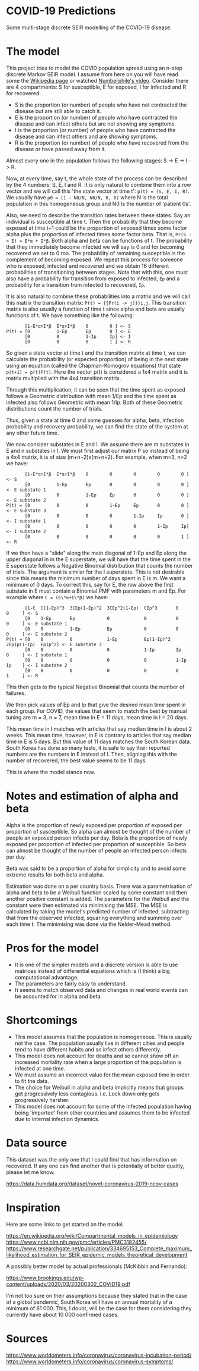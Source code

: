 # COVID-19 Predictions

Some multi-stage discrete SEIR modelling of the COVID-19 disease.

# The model

This project tries to model the COVID population spread using an n-step discrete Markov SEIR model.
I assume from here on you will have read some the [Wikipedia page](https://en.wikipedia.org/wiki/Compartmental_models_in_epidemiology) or watched [Numberphile's video](https://www.youtube.com/watch?v=k6nLfCbAzgo).
Consider there are 4 compartments: S for susceptible, E for exposed, I for infected and R for recovered.

- S is the proportion (or number) of people who have not contracted the disease but are still able to catch it.
- E is the proportion (or number) of people who have contracted the disease and can infect others but are not showing any symptoms.
- I is the proportion (or number) of people who have contracted the disease and can infect others and are showing symptoms.
- R is the proportion (or number) of people who have recovered from the disease or have passed away from it.

Almost every one in the population follows the following stages: S -> E -> I -> R.


Now, at every time, say t, the whole state of the process can be described by the 4 numbers: S, E, I and R.
It is only natural to combine them into a row vector and we will call this 'the state vector at time t': 
```p(t) = (S, E, I, R)```.
We usually have ```p0 = (1 - N0/N, N0/N, 0, 0)``` where N is the total population in this homogeneous group and N0 is 
the number of 'patient 0s'.


Also, we need to describe the transition rates between these states.
Say an individual is susceptible at time t. Then the probability that they become exposed at time t+1 could be the 
proportion of exposed times some factor alpha plus the proportion of infected times some factor beta.
That is,  ```Pr(S -> E) = E*α + I*β```.
Both alpha and beta can be functions of t. The probability that they immediately become infected we will say is 0 and 
for becoming recovered we set to 0 too. The probability of remaining susceptible is the complement of becoming exposed. 
We repeat this process for someone who is exposed, infected and recovered and we obtain 16 different probabilities 
of transitioning between stages. Note that with this, one must also have a probability for transition from exposed 
to infected, ```Ep``` and a probability for a transition from infected to recovered, ```Ip```. 

It is also natural to combine these probabilities into a matrix and we will call this matrix the transition matrix: 
```P(t) = {{Pr(i -> j)}}i,j```.
This transition matrix is also usually a function of time t since alpha and beta are usually functions of t. We have 
something like the following:
```
       [1-E*α+I*β  E*α+I*β    0        0 ] <- S
P(t) = [0          1-Ep       Ep       0 ] <- E
       [0          0          1-Ip     Ip] <- I
       [0          0          0        1 ] <- R
```

So given a state vector at time t and the transition matrix at time t, we can calculate the probability (or expected 
proportion) of being in the next state using an equation (called the Chapman-Komogrov equations) that state 
```p(t+1) = p(t)P(t)```. Here the vector p(t) is considered a 1x4 matrix and it is matrix multiplied with the 
4x4 transition matrix. 

Through this multiplication, it can be seen that the time spent as exposed follows a Geometric distribution with 
mean 1/Ep and the time spent as infected also follows Geometric with mean 1/Ip. Both of these Geometric distributions count the 
number of trials.

Thus, given a state at time 0 and some guesses for alpha, beta, infection probability and recovery probability, 
we can find the state of the system at any other future time.

We now consider substates in E and I. We assume there are m substates in E and n substates in I. We must first 
adjust our matrix P so instead of being a 4x4 matrix, it is of size (m+n+2)x(m+n+2). For example, when m=3, n=2 we have:
```
       [1-E*α+I*β  E*α+I*β    0        0        0        0        0 ] <- S
       [0          1-Ep       Ep       0        0        0        0 ] <- E substate 1
       [0          0          1-Ep     Ep       0        0        0 ] <- E substate 2
P(t) = [0          0          0        1-Ep     Ep       0        0 ] <- E substate 3
       [0          0          0        0        1-Ip     Ip       0 ] <- I substate 1
       [0          0          0        0        0        1-Ip     Ip] <- I substate 2
       [0          0          0        0        0        0        1 ] <- R
```

If we then have a "slide" along the main diagonal of 1-Ep and Ep along the upper diagonal in in the E superstate, 
we will have that the time spent in the E superstate follows a Negative Binomial distribution that counts 
the number of trials. The argument is similar for the I superstate. This is not desirable since this means the 
minimum number of days spent in E is m. We want a minimum of 0 days. To correct this, say for E, the row above the 
first substate in E must contain a Binomial PMF with parameters m and Ep. For example where ```C = (E\*α+I\*β)``` we have:
```
       [1-C  C(1-Ep)^3  3CEp(1-Ep)^2  3CEp^2(1-Ep)  CEp^3       0            0     ] <- S
       [0    1-Ep       Ep            0             0           0            0     ] <- E substate 1
       [0    0          1-Ep          Ep            0           0            0     ] <- E substate 2
P(t) = [0    0          0             1-Ep          Ep(1-Ip)^2  2EpIp(1-Ip)  EpIp^2] <- E substate 3
       [0    0          0             0             1-Ip        Ip           0     ] <- I substate 1
       [0    0          0             0             0           1-Ip         Ip    ] <- I substate 2
       [0    0          0             0             0           0            1     ] <- R
```

This then gets to the typical Negative Binomial that counts the number of failures.

We then pick values of Ep and Ip that give the desired mean time spent in each group. For COVID, the values that seem 
to match the best by manual tuning are m = 3, n = 7, mean time in E = 11 days, mean time in I = 20 days. 

This mean time in I matches with articles that say median time in I is about 2 weeks.
This mean time, however, in E is contrary to articles that say median time in E is 5 days. But this value of 11 days 
matches the South Korean data. South Korea has done so many tests, it is safe to say their reported numbers are the 
numbers in E instead of I. Then, aligning this with the number of recovered, the best value seems to be 11 days.

This is where the model stands now.


# Notes and estimation of alpha and beta

Alpha is the proportion of newly exposed per proportion of exposed per proportion of susceptible. So alpha can almost be thought of the number of people an exposed person infects per day.
Beta is the proportion of newly exposed per proportion of infected per proportion of susceptible. So beta can almost be thought of the number of people an infected person infects per day.

Beta was said to be a proportion of alpha for simplicity and to avoid some extreme results for both beta and alpha.

Estimation was done on a per country basis. There was a parametrisation of alpha and beta to be a Weibull function scaled 
by some constant and then another positive constant is added. The parameters for the Weibull and the constant were then estimated via minimising the MSE. 
The MSE is calculated by taking the model's predicted number of infected, subtracting that from the observed infected, 
squaring everything and summing over each time t. The minimising was done via the Nelder-Mead method.

# Pros for the model

- It is one of the simpler models and a discrete version is able to use matrices instead of differential equations which is (I think) a big computational advantage.
- The parameters are fairly easy to understand.
- It seems to match observed data and changes in real world events can be accounted for in alpha and beta.

# Shortcomings

- This model assumes that the population is homogeneous. This is usually not the case. The population usually live in different cities and people tend to have different habits and so infect others differently.
- This model does not account for deaths and so cannot show off an increased mortality rate when a large proportion of the population is infected at one time.
- We must assume an incorrect value for the mean exposed time in order to fit the data.
- The choice for Weibull in alpha and beta implicitly means that groups get progressively less contagious. i.e. Lock down only gets progressively harsher.
- This model does not account for some of the infected population having being 'imported' from other countries and assumes them to be infected due to internal infection dynamics.

# Data source
This dataset was the only one that I could find that has information on recovered.
If any one can find another that is potentially of better quality, please let me know.

https://data.humdata.org/dataset/novel-coronavirus-2019-ncov-cases

# Inspiration
Here are some links to get started on the model.

https://en.wikipedia.org/wiki/Compartmental_models_in_epidemiology
https://www.ncbi.nlm.nih.gov/pmc/articles/PMC3182455/
https://www.researchgate.net/publication/334695153_Complete_maximum_likelihood_estimation_for_SEIR_epidemic_models_theoretical_development

A possibly better model by actual professionals (McKibbin and Fernando):

https://www.brookings.edu/wp-content/uploads/2020/03/20200302_COVID19.pdf

I'm not too sure on their assumptions because they stated that in the case of a global pandemic, 
South Korea will have an annual mortality of a minimum of 61 000. 
This, I doubt, will be the case for them considering they currently have about 10 000 confirmed cases.

# Sources
https://www.worldometers.info/coronavirus/coronavirus-incubation-period/
https://www.worldometers.info/coronavirus/coronavirus-symptoms/
